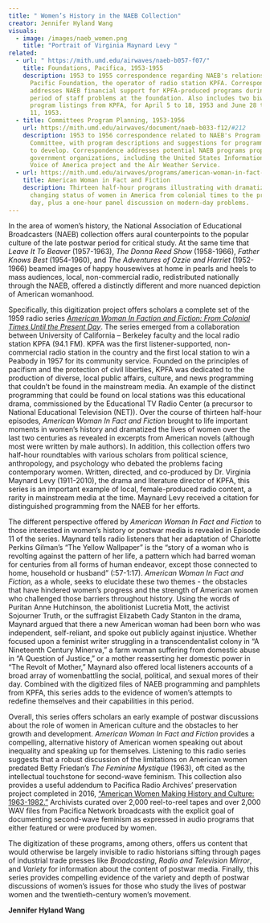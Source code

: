 ```yaml
---
title: " Women’s History in the NAEB Collection"
creator: Jennifer Hyland Wang
visuals:
  - image: /images/naeb_women.png
    title: "Portrait of Virginia Maynard Levy "
related:
  - url: " https://mith.umd.edu/airwaves/naeb-b057-f07/"
    title: Foundations, Pacifica, 1953-1955
    description: 1953 to 1955 correspondence regarding NAEB's relationship with the
      Pacific Foundation, the operator of radio station KPFA. Correspondence
      addresses NAEB financial support for KPFA-produced programs during a
      period of staff problems at the foundation. Also includes two biweekly
      program listings from KPFA, for April 5 to 18, 1953 and June 28 to July
      11, 1953.
  - title: Committees Program Planning, 1953-1956
    url: https://mith.umd.edu/airwaves/document/naeb-b033-f12/#212
    description: 1953 to 1956 correspondence related to NAEB's Program Planning
      Committee, with program descriptions and suggestions for programming areas
      to develop. Correspondence addresses potential NAEB programs proposed by
      government organizations, including the United States Information Agency's
      Voice of America project and the Air Weather Service.
  - url: https://mith.umd.edu/airwaves/programs/american-woman-in-fact-and-fiction/
    title: American Woman in Fact and Fiction
    description: Thirteen half-hour programs illustrating with dramatization the
      changing status of women in America from colonial times to the present
      day, plus a one-hour panel discussion on modern-day problems.
---
```

In the area of women’s history, the National Association of Educational Broadcasters (NAEB) collection offers aural counterpoints to the popular culture of the late postwar period for critical study. At the same time that *Leave It To Beaver* (1957-1963), *The Donna Reed Show* (1958-1966), *Father Knows Best* (1954-1960), and *The Adventures of* *Ozzie and Harriet* (1952-1966) beamed images of happy housewives at home in pearls and heels to mass audiences, local, non-commercial radio, redistributed nationally through the NAEB, offered a distinctly different and more nuanced depiction of American womanhood.

Specifically, this digitization project offers scholars a complete set of the 1959 radio series *[American Woman In Faction and Fiction: From Colonial Times Until the Present Day](https://mith.umd.edu/airwaves/programs/american-woman-in-fact-and-fiction/)*. The series emerged from a collaboration between University of California – Berkeley faculty and the local radio station KPFA (94.1 FM). KPFA was the first listener-supported, non-commercial radio station in the country and the first local station to win a Peabody in 1957 for its community service. Founded on the principles of pacifism and the protection of civil liberties, KPFA was dedicated to the production of diverse, local public affairs, culture, and news programming that couldn’t be found in the mainstream media. An example of the distinct programming that could be found on local stations was this educational drama, commissioned by the Educational TV Radio Center (a precursor to National Educational Television (NET)). Over the course of thirteen half-hour episodes, *American Woman In Fact and Fiction* brought to life important moments in women’s history and dramatized the lives of women over the last two centuries as revealed in excerpts from American novels (although most were written by male authors). In addition, this collection offers two half-hour roundtables with various scholars from political science, anthropology, and psychology who debated the problems facing contemporary women. Written, directed, and co-produced by Dr. Virginia Maynard Levy (1911-2010), the drama and literature director of KPFA, this series is an important example of local, female-produced radio content, a rarity in mainstream media at the time. Maynard Levy received a citation for distinguished programming from the NAEB for her efforts.

The different perspective offered by *American Woman In Fact and Fiction* to those interested in women’s history or postwar media is revealed in Episode 11 of the series. Maynard tells radio listeners that her adaptation of Charlotte Perkins Gilman’s “The Yellow Wallpaper” is the “story of a woman who is revolting against the pattern of her life, a pattern which had barred woman for centuries from all forms of human endeavor, except those connected to home, household or husband” (:57-1:17). *American Woman In Fact and Fiction,* as a whole, seeks to elucidate these two themes - the obstacles that have hindered women’s progress and the strength of American women who challenged those barriers throughout history. Using the words of Puritan Anne Hutchinson, the abolitionist Lucretia Mott, the activist Sojourner Truth, or the suffragist Elizabeth Cady Stanton in the drama, Maynard argued that there a new American woman had been born who was independent, self-reliant, and spoke out publicly against injustice. Whether focused upon a feminist writer struggling in a transcendentalist colony in “A Nineteenth Century Minerva,” a farm woman suffering from domestic abuse in “A Question of Justice,” or a mother reasserting her domestic power in “The Revolt of Mother,” Maynard also offered local listeners accounts of a broad array of womenbattling the social, political, and sexual mores of their day. Combined with the digitized files of NAEB programming and pamphlets from KPFA, this series adds to the evidence of women’s attempts to redefine themselves and their capabilities in this period.

Overall, this series offers scholars an early example of postwar discussions about the role of women in American culture and the obstacles to her growth and development. *American Woman In Fact and Fiction* provides a compelling, alternative history of American women speaking out about inequality and speaking up for themselves. Listening to this radio series suggests that a robust discussion of the limitations on American women predated Betty Friedan’s *The Feminine Mystique* (1963), oft cited as the intellectual touchstone for second-wave feminism. This collection also provides a useful addendum to Pacifica Radio Archives’ preservation project completed in 2016, [“American Women Making History and Culture: 1963-1982.”](https://archive.org/details/Pacifica_radio_archives_NHPRC1_American?tab=about) Archivists curated over 2,000 reel-to-reel tapes and over 2,000 WAV files from Pacifica Network broadcasts with the explicit goal of documenting second-wave feminism as expressed in audio programs that either featured or were produced by women.

The digitization of these programs, among others, offers us content that would otherwise be largely invisible to radio historians sifting through pages of industrial trade presses like *Broadcasting*, *Radio and Television* *Mirror*, and *Variety* for information about the content of postwar media. Finally, this series provides compelling evidence of the variety and depth of postwar discussions of women’s issues for those who study the lives of postwar women and the twentieth-century women’s movement.

**Jennifer Hyland Wang**